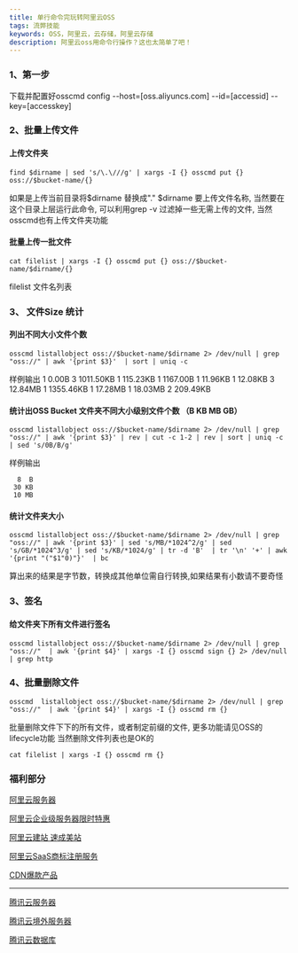 ```yaml
---
title: 单行命令完玩转阿里云OSS
tags: 流弊技能
keywords: OSS，阿里云，云存储，阿里云存储
description: 阿里云oss用命令行操作？这也太简单了吧！
---
```



### 1、第一步

下载并配置好osscmd
config --host=[oss.aliyuncs.com] --id=[accessid] --key=[accesskey]

### 2、批量上传文件

#### 上传文件夹

```
find $dirname | sed 's/\.\///g' | xargs -I {} osscmd put {} oss://$bucket-name/{}
```

如果是上传当前目录将&dollar;dirname 替换成"."
&dollar;dirname 要上传文件名称, 当然要在这个目录上层运行此命令, 可以利用grep -v 过滤掉一些无需上传的文件, 当然osscmd也有上传文件夹功能

#### 批量上传一批文件

```
cat filelist | xargs -I {} osscmd put {} oss://$bucket-name/$dirname/{}
```

filelist 文件名列表

### 3、 文件Size 统计

#### 列出不同大小文件个数

```
osscmd listallobject oss://$bucket-name/$dirname 2> /dev/null | grep "oss://" | awk '{print $3}'  | sort | uniq -c
```

样例输出
1 0.00B
3 1011.50KB
1 115.23KB
1 1167.00B
1 11.96KB
1 12.08KB
3 12.84MB
1 1355.46KB
1 17.28MB
1 18.03MB
2 209.49KB

#### 统计出OSS Bucket 文件夹不同大小级别文件个数 （B KB MB GB）

```
osscmd listallobject oss://$bucket-name/$dirname 2> /dev/null | grep "oss://" | awk '{print $3}' | rev | cut -c 1-2 | rev | sort | uniq -c | sed 's/0B/B/g'
```

样例输出

```
  8  B
 30 KB
 10 MB
```

#### 统计文件夹大小

```
osscmd listallobject oss://$bucket-name/$dirname 2> /dev/null | grep "oss://" | awk '{print $3}' | sed 's/MB/*1024^2/g' | sed 's/GB/*1024^3/g' | sed 's/KB/*1024/g' | tr -d 'B'  | tr '\n' '+' | awk '{print "("$1"0)"}'  | bc
```

算出来的结果是字节数，转换成其他单位需自行转换,如果结果有小数请不要奇怪

### 3、签名

#### 给文件夹下所有文件进行签名

```
osscmd listallobject oss://$bucket-name/$dirname 2> /dev/null | grep "oss://"  | awk '{print $4}' | xargs -I {} osscmd sign {} 2> /dev/null | grep http
```

### 4、批量删除文件

```
osscmd  listallobject oss://$bucket-name/$dirname 2> /dev/null | grep "oss://"  | awk '{print $4}' | xargs -I {} osscmd rm {} 
```

批量删除文件下下的所有文件，或者制定前缀的文件, 更多功能请见OSS的lifecycle功能
当然删除文件列表也是OK的

```
cat filelist | xargs -I {} osscmd rm {}
```

### 福利部分

[阿里云服务器](https://www.aliyun.com/minisite/goods?source=5176.11533457&userCode=j6bryttg)

[阿里云企业级服务器限时特惠](https://promotion.aliyun.com/ntms/act/enterprise-discount.html?source=5176.11533457&userCode=j6bryttg)

[阿里云建站 速成美站](https://ac.aliyun.com/application/webdesign/sumei?source=5176.11533457&userCode=j6bryttg)

[阿里云SaaS商标注册服务](https://tm.aliyun.com/?userCode=j6bryttg&source=5176.11533457&userCode=j6bryttg)

[CDN爆款产品](https://yqh.aliyun.com/live/cdncarnival?userCode=j6bryttg&source=5176.11533457&userCode=j6bryttg)

---------------------------------------------------------------------------------------------
[腾讯云服务器](https://cloud.tencent.com/act/cps/redirect?redirect=1067&cps_key=49b140a6ab2ad2bbd5cd3a951a0661fc&from=console)

[腾讯云境外服务器](https://cloud.tencent.com/act/cps/redirect?redirect=1001&cps_key=49b140a6ab2ad2bbd5cd3a951a0661fc&from=console)

[腾讯云数据库](https://cloud.tencent.com/act/cps/redirect?redirect=1003&cps_key=49b140a6ab2ad2bbd5cd3a951a0661fc&from=console)